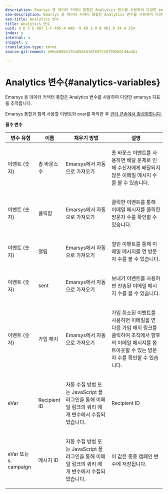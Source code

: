 ```yaml
---
description: Emarsys 용 데이터 커넥터 통합은 Analytics 변수를 사용하여 다양한 emarsys 지표를 추적합니다.
seo-description: Emarsys 용 데이터 커넥터 통합은 Analytics 변수를 사용하여 다양한 emarsys 지표를 추적합니다.
seo-title: Analytics 변수
title: Analytics 변수
uuid: 4 D 5 E 087 C-F 495-4 AAB -9 AD 1-9 B 901 D 34 A 254
index: y
internal: n
snippet: y
translation-type: tm+mt
source-git-commit: e96de98b3176a05654fdf697210f992b0fd4adb1

---
```



# Analytics 변수{#analytics-variables}

Emarsys 용 데이터 커넥터 통합은 Analytics 변수를 사용하여 다양한 emarsys 지표를 추적합니다.

Emarsys 통합과 함께 사용할 이벤트와 evar를 파악한 후 [관리 콘솔에서 활성화합니다](https://microsite.omniture.com/t2/help/en_US/reference/index.html?f=conversion_var_admin).

**필수 변수**

<table id="table_5B8F3A1EB55D4BB48F669FB84C857256"> 
 <thead> 
  <tr> 
   <th colname="col1" class="entry"> 변수 유형 </th> 
   <th colname="col2" class="entry"> 이름 </th> 
   <th colname="col3" class="entry"> 채우기 방법 </th> 
   <th colname="col4" class="entry"> 설명 </th> 
  </tr>
 </thead>
 <tbody> 
  <tr> 
   <td colname="col1"> 이벤트 (숫자) </td> 
   <td colname="col2"> 총 바운스 수 </td> 
   <td colname="col3"> <p>Emarsys에서 자동으로 가져오기 </p> </td> 
   <td colname="col4"> <p>총 바운스 이벤트를 사용하면 배달 문제로 인해 수신자에게 배달되지 않은 이메일 메시지 수를 볼 수 있습니다. </p> </td> 
  </tr> 
  <tr> 
   <td colname="col1"> 이벤트 (숫자) </td> 
   <td colname="col2"> 클릭함 </td> 
   <td colname="col3"> <p>Emarsys에서 자동으로 가져오기 </p> </td> 
   <td colname="col4"> <p>클릭한 이벤트를 통해 이메일 메시지를 클릭한 방문자 수를 확인할 수 있습니다. </p> </td> 
  </tr> 
  <tr> 
   <td colname="col1"> 이벤트 (숫자) </td> 
   <td colname="col2"> 열림 </td> 
   <td colname="col3"> <p>Emarsys에서 자동으로 가져오기 </p> </td> 
   <td colname="col4"> <p>열린 이벤트를 통해 이메일 메시지를 연 방문자 수를 볼 수 있습니다. </p> </td> 
  </tr> 
  <tr> 
   <td colname="col1"> 이벤트 (숫자) </td> 
   <td colname="col2"> sent </td> 
   <td colname="col3"> <p>Emarsys에서 자동으로 가져오기 </p> </td> 
   <td colname="col4"> <p>보내기 이벤트를 사용하면 전송된 이메일 메시지 수를 볼 수 있습니다. </p> </td> 
  </tr> 
  <tr> 
   <td colname="col1"> 이벤트 (숫자) </td> 
   <td colname="col2"> 가입 해지 </td> 
   <td colname="col3"> <p>Emarsys에서 자동으로 가져오기 </p> </td> 
   <td colname="col4"> <p>가입 취소된 이벤트를 사용하면 이메일을 연 다음 가입 해지 링크를 클릭하여 조직에서 향후의 이메일 메시지를 옵트아웃할 수 있는 방문자 수를 확인할 수 있습니다. </p> </td> 
  </tr> 
  <tr> 
   <td colname="col1"> eVar </td> 
   <td colname="col2"> Recipient ID </td> 
   <td colname="col3"> <p>자동 수집 방법 또는 JavaScript 플러그인을 통해 이메일 링크의 쿼리 매개 변수에서 수집되었습니다. </p> </td> 
   <td colname="col4"> Recipient ID </td> 
  </tr> 
  <tr> 
   <td colname="col1"> eVar 또는 s. campaign </td> 
   <td colname="col2"> 메시지 ID </td> 
   <td colname="col3"> <p>자동 수집 방법 또는 JavaScript 플러그인을 통해 이메일 링크의 쿼리 매개 변수에서 수집되었습니다. </p> </td> 
   <td colname="col4"> 이 값은 종종 캠페인 변수에 저장됩니다. </td> 
  </tr> 
 </tbody> 
</table>


